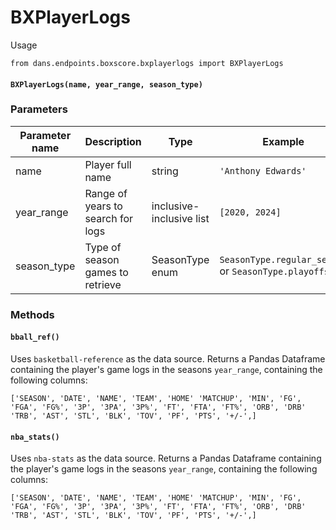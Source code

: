 # BXPlayerLogs

Usage

```
from dans.endpoints.boxscore.bxplayerlogs import BXPlayerLogs
```

#### `BXPlayerLogs(name, year_range, season_type)`

### Parameters

| Parameter name |  Description      |  Type     | Example             |
|----------------|-------------------|-----------|---------------------|
| name           | Player full name  |   string  | `'Anthony Edwards'` |
| year_range     | Range of years to search for logs | inclusive-inclusive list | `[2020, 2024]` |
| season_type    | Type of season games to retrieve | SeasonType enum | `SeasonType.regular_season` or `SeasonType.playoffs` |

### Methods

#### `bball_ref()`

  Uses `basketball-reference` as the data source. Returns a Pandas Dataframe containing the player's game logs in the seasons `year_range`, containing the following columns:

  ```
['SEASON', 'DATE', 'NAME', 'TEAM', 'HOME' 'MATCHUP', 'MIN', 'FG', 'FGA', 'FG%', '3P', '3PA', '3P%', 'FT', 'FTA', 'FT%', 'ORB', 'DRB' 'TRB', 'AST', 'STL', 'BLK', 'TOV', 'PF', 'PTS', '+/-',]
  ```

#### `nba_stats()`

  Uses `nba-stats` as the data source. Returns a Pandas Dataframe containing the player's game logs in the seasons `year_range`, containing the following columns:

  ```
['SEASON', 'DATE', 'NAME', 'TEAM', 'HOME' 'MATCHUP', 'MIN', 'FG', 'FGA', 'FG%', '3P', '3PA', '3P%', 'FT', 'FTA', 'FT%', 'ORB', 'DRB' 'TRB', 'AST', 'STL', 'BLK', 'TOV', 'PF', 'PTS', '+/-',]
  ```
